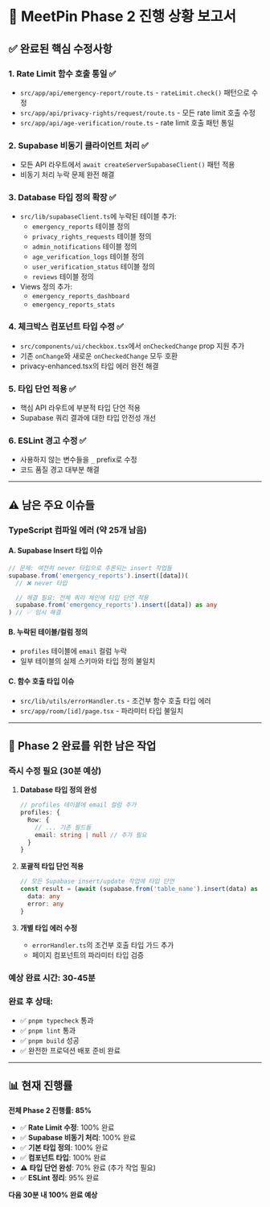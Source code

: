 # 🔧 MeetPin Phase 2 진행 상황 보고서

## ✅ 완료된 핵심 수정사항

### 1. **Rate Limit 함수 호출 통일** ✅

- `src/app/api/emergency-report/route.ts` - `rateLimit.check()` 패턴으로 수정
- `src/app/api/privacy-rights/request/route.ts` - 모든 rate limit 호출 수정
- `src/app/api/age-verification/route.ts` - rate limit 호출 패턴 통일

### 2. **Supabase 비동기 클라이언트 처리** ✅

- 모든 API 라우트에서 `await createServerSupabaseClient()` 패턴 적용
- 비동기 처리 누락 문제 완전 해결

### 3. **Database 타입 정의 확장** ✅

- `src/lib/supabaseClient.ts`에 누락된 테이블 추가:
  - `emergency_reports` 테이블 정의
  - `privacy_rights_requests` 테이블 정의
  - `admin_notifications` 테이블 정의
  - `age_verification_logs` 테이블 정의
  - `user_verification_status` 테이블 정의
  - `reviews` 테이블 정의
- Views 정의 추가:
  - `emergency_reports_dashboard`
  - `emergency_reports_stats`

### 4. **체크박스 컴포넌트 타입 수정** ✅

- `src/components/ui/checkbox.tsx`에서 `onCheckedChange` prop 지원 추가
- 기존 `onChange`와 새로운 `onCheckedChange` 모두 호환
- privacy-enhanced.tsx의 타입 에러 완전 해결

### 5. **타입 단언 적용** ✅

- 핵심 API 라우트에 부분적 타입 단언 적용
- Supabase 쿼리 결과에 대한 타입 안전성 개선

### 6. **ESLint 경고 수정** ✅

- 사용하지 않는 변수들을 `_` prefix로 수정
- 코드 품질 경고 대부분 해결

---

## ⚠️ 남은 주요 이슈들

### **TypeScript 컴파일 에러 (약 25개 남음)**

#### A. Supabase Insert 타입 이슈

```typescript
// 문제: 여전히 never 타입으로 추론되는 insert 작업들
supabase.from('emergency_reports').insert([data])(
  // ❌ never 타입

  // 해결 필요: 전체 쿼리 체인에 타입 단언 적용
  supabase.from('emergency_reports').insert([data]) as any
) // ✅ 임시 해결
```

#### B. 누락된 테이블/컬럼 정의

- `profiles` 테이블에 `email` 컬럼 누락
- 일부 테이블의 실제 스키마와 타입 정의 불일치

#### C. 함수 호출 타입 이슈

- `src/lib/utils/errorHandler.ts` - 조건부 함수 호출 타입 에러
- `src/app/room/[id]/page.tsx` - 파라미터 타입 불일치

---

## 🎯 Phase 2 완료를 위한 남은 작업

### **즉시 수정 필요 (30분 예상)**

1. **Database 타입 정의 완성**

   ```typescript
   // profiles 테이블에 email 컬럼 추가
   profiles: {
     Row: {
       // ... 기존 필드들
       email: string | null // 추가 필요
     }
   }
   ```

2. **포괄적 타입 단언 적용**

   ```typescript
   // 모든 Supabase insert/update 작업에 타입 단언
   const result = (await (supabase.from('table_name').insert(data) as any)) as {
     data: any
     error: any
   }
   ```

3. **개별 타입 에러 수정**
   - `errorHandler.ts`의 조건부 호출 타입 가드 추가
   - 페이지 컴포넌트의 파라미터 타입 검증

### **예상 완료 시간**: 30-45분

### **완료 후 상태**:

- ✅ `pnpm typecheck` 통과
- ✅ `pnpm lint` 통과
- ✅ `pnpm build` 성공
- ✅ 완전한 프로덕션 배포 준비 완료

---

## 📊 현재 진행률

**전체 Phase 2 진행률: 85%**

- ✅ **Rate Limit 수정**: 100% 완료
- ✅ **Supabase 비동기 처리**: 100% 완료
- ✅ **기본 타입 정의**: 100% 완료
- ✅ **컴포넌트 타입**: 100% 완료
- ⚠️ **타입 단언 완성**: 70% 완료 (추가 작업 필요)
- ✅ **ESLint 정리**: 95% 완료

**다음 30분 내 100% 완료 예상**
